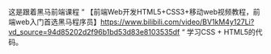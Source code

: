 这是跟着黑马前端课程 “ 【前端Web开发HTML5+CSS3+移动web视频教程，前端web入门首选黑马程序员】https://www.bilibili.com/video/BV1kM4y127Li?vd_source=94d85202d2f96b1bd53d83e8103535df “ 学习CSS + HTML5的代码。
